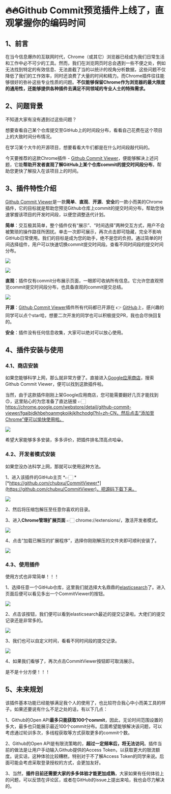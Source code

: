 # 🔥🔥Github Commit预览插件上线了，直观掌握你的编码时间

## 1、前言

在当今信息爆炸的互联网时代，Chrome（或其它）浏览器已经成为我们日常生活和工作中必不可少的工具。然而，我们在浏览网页时总会遇到一些不便之处，例如无法找到特定的有效信息、无法直截了当的以统计的视角分析数据，这些问题不仅降低了我们的工作效率，同时还浪费了大量的时间和精力。而Chrome插件往往能够很好的弥补这些专业性质的问题。**不仅能够保留Chrome作为浏览器的最大限度的通用性，还能够提供各种插件去满足不同领域的专业人士的特殊需求。**

## 2、问题背景

不知道大家有没有遇到过这些问题？

想要查看自己某个仓库提交至GitHub上的时间段分布，看看自己花费在这个项目上的大致时间分布情况。

在学习某个大牛的开源项目，想要看看大牛们都是在什么时间段敲代码的。

今天要推荐的这款Chrome插件 - [Github Commit Viewer](https://chrome.google.com/webstore/detail/github-commit-viewer/fgaibjdkhbehoanmgkoiikjklhchodgl?hl=zh-CN)，便能够解决上述问题，它能**帮助开发者直观了解GitHub上某个仓库commit的提交时间段分布**，帮助您更快了解投入在该项目上的时间。

## 3、插件特性介绍

[Github Commit Viewer](https://chrome.google.com/webstore/detail/github-commit-viewer/fgaibjdkhbehoanmgkoiikjklhchodgl?hl=zh-CN)是一款**简单**、**直观**、**开源**、**安全**的一款小而美的Chrome插件，它的目标就是帮助您预览Github仓库上commit的提交时间分布，帮助您快速掌握该项目的开发时间段，以便您调整迭代计划。

**简单**：交互极其简单，整个插件仅有“展示”、“时间选择”两种交互方式，用户不会被繁琐的操作路径所困扰。单击一次即可展示，再次点击即可隐藏，完全不影响GitHub日常使用。我们的目标是成为您的助手，绝不是您的负担。通过简单的时间选择组件，用户可以快速切换commit提交时间段。查看不同时间段的提交时间分布。



![](img/img4.png)

![](img/img5.png)

**直观**：插件仅有commit分布展示页面，一眼即可收纳所有信息。它允许您直观预览commit提交时间段分布，也具备直观的commit提交总结。

![](img/img6.png)

**开源**：[Github Commit Viewer](https://chrome.google.com/webstore/detail/github-commit-viewer/fgaibjdkhbehoanmgkoiikjklhchodgl?hl=zh-CN)插件所有代码都已开源在 👉 [GitHub](https://github.com/chubxu/CommitViewer)上，感兴趣的同学可以点个star哈，想要二次开发的同学也可以积极提交PR，我也会尽快回复的。

**安全**：插件没有任何信息收集，大家可以绝对可以放心使用。

## 4、插件安装与使用

### 4.1、商店安装

如果您能够科学上网，那么就非常方便了。直接进入[Google应用商店](https://chrome.google.com/webstore/category/extensions?hl=zh-CN)，搜索Github Commit Viewer，便可以找到这款插件啦。

当然，由于这款插件刚刚上架Google应用商店，您可能需要翻好几页才能找到🙃，这里贴心的为您准备了直达链接 👉🏻 https://chrome.google.com/webstore/detail/github-commit-viewer/fgaibjdkhbehoanmgkoiikjklhchodgl?hl=zh-CN，然后点击“添加至Chrome”便可以愉快使用啦。

![](img/img7.png)

希望大家能够多多安装，多多评价，把插件排名顶高点哈😀。

### 4.2、开发者模式安装

如果您没办法科学上网，那就可以使用这种方法。

1、进入该插件的GitHub主页 *👉🏻 *[*https://github.com/chubxu/CommitViewer*](https://github.com/chubxu/CommitViewer)，把源码下载下来。

![](img/img8.png)

2、然后将压缩包解压至任意你喜欢的目录。

3、进入**Chrome管理扩展页面** 👉🏻 chrome://extensions/，激活开发者模式。

![](img/img9.png)

4、点击“加载已解压的扩展程序”，选择你刚刚解压的文件夹即可顺利安装了。

![](img/img10.png)

### 4.3、使用插件

使用方式也非常简单！！！

1、选择任意一个GitHub仓库，这里我们就选择大名鼎鼎的[elasticsearch](https://github.com/elastic/elasticsearch)了。进入页面后便可以看见多出一个CommitViewer的按钮。

![](img/img11.png)

2、点击该按钮，我们便可以看到elasticsearch最近的提交记录啦。大佬们的提交记录还是非常多的。

![](img/img12.png)

3、我们也可以自定义时间，看看不同时间段的提交记录。

![](img/img13.png)

4、如果我们看够了，再次点击CommitViewer按钮即可取消展示。

是不是十分方便！！！

## 5、未来规划

该插件基本功能已经能够满足我个人的使用了，也比较符合我心中小而美工具的样子。如果还要说有什么不足之处的话，有以下几点：

1、Github的Open API**最多只能获取100个commit**，因此，无论时间范围设置的多大，最多也只能展示最近100个commit分布。后面希望能够解决该问题，可以考虑通过轮训多次，多线程获取等方式获取更多的commit个数。

2、Github的Open API是有限流策略的，**超过一定频率后，将无法访问**。插件当前的做法是让用户手动输入Github提供的Access Token，以获取更大的限流额度。说实话，这种体验比较糟糕，特别对于不了解Access Token的同学来说。后面可能会考虑采取登录授权的方式，会更加友好。

3、当然，**插件目前还需要大家的多多体验才能更加成熟**，大家如果有任何体验上的问题，可以反馈在评论区，或者在GitHub的issue上提出来哈，我也会尽力解决的。
